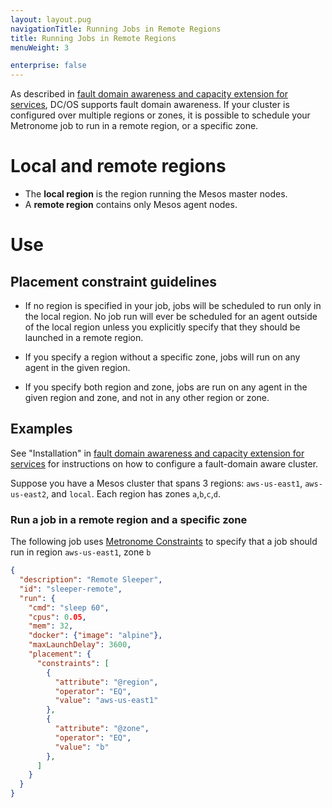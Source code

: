 ```yaml
---
layout: layout.pug
navigationTitle: Running Jobs in Remote Regions
title: Running Jobs in Remote Regions
menuWeight: 3

enterprise: false
---
```


As described in [fault domain awareness and capacity extension for services](/1.13/deploying-services/fault-domain-awareness/), DC/OS supports fault domain awareness. If your cluster is configured over multiple regions or zones, it is possible to schedule your Metronome job to run in a remote region, or a specific zone.

# Local and remote regions

- The **local region** is the region running the Mesos master nodes.
- A **remote region** contains only Mesos agent nodes.

# Use

## Placement constraint guidelines

- If no region is specified in your job, jobs will be scheduled to run only in the local region. No job run will ever be scheduled for an agent outside of the local region unless you explicitly specify that they should be launched in a remote region.

- If you specify a region without a specific zone, jobs will run on any agent in the given region.

- If you specify both region and zone, jobs are run on any agent in the given region and zone, and not in any other region or zone.


## Examples

See "Installation" in [fault domain awareness and capacity extension for services](/1.13/deploying-services/fault-domain-awareness/) for instructions on how to configure a fault-domain aware cluster.

Suppose you have a Mesos cluster that spans 3 regions: `aws-us-east1`, `aws-us-east2`, and `local`. Each region has zones `a`,`b`,`c`,`d`.

### Run a job in a remote region and a specific zone

The following job uses [Metronome Constraints](../metronome-constraints/) to specify that a job should run in region `aws-us-east1`, zone `b`

```json
{
  "description": "Remote Sleeper",
  "id": "sleeper-remote",
  "run": {
    "cmd": "sleep 60",
    "cpus": 0.05,
    "mem": 32,
    "docker": {"image": "alpine"},
    "maxLaunchDelay": 3600,
    "placement": {
      "constraints": [
        {
          "attribute": "@region",
          "operator": "EQ",
          "value": "aws-us-east1"
        },
        {
          "attribute": "@zone",
          "operator": "EQ",
          "value": "b"
        },
      ]
    }
  }
}
```

